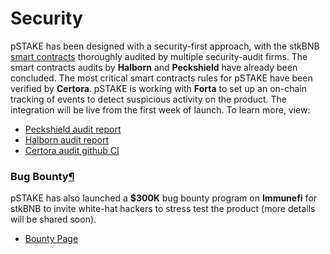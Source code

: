# Security

pSTAKE has been designed with a security-first approach, with the stkBNB [smart contracts](broken-reference) thoroughly audited by multiple security-audit firms. The smart contracts audits by **Halborn** and **Peckshield** have already been concluded. The most critical smart contracts rules for pSTAKE have been verified by **Certora**. pSTAKE is working with **Forta** to set up an on-chain tracking of events to detect suspicious activity on the product. The integration will be live from the first week of launch. To learn more, view:

* [Peckshield audit report](https://github.com/persistenceOne/pStake-auditReports/blob/main/stkBNB/pStake\_stkBNB\_Smart\_Contract\_Audit\_Peckshield%20\[04.07.2022].pdf)
* [Halborn audit report](https://github.com/persistenceOne/pStake-auditReports/blob/main/stkBNB/pSTAKE\_stkBNB\_Smart\_Contract\_Audit\_Halborn%20\[05.08.2022].pdf)
* [Certora audit github CI](https://github.com/persistenceOne/stkBNB-contracts/tree/main/certora)

### Bug Bounty[¶](broken-reference) <a href="#bug-bounty" id="bug-bounty"></a>

pSTAKE has also launched a **$300K** bug bounty program on **Immunefi** for stkBNB to invite white-hat hackers to stress test the product (more details will be shared soon).

* [Bounty Page](https://immunefi.com/bounty/pstake/)

